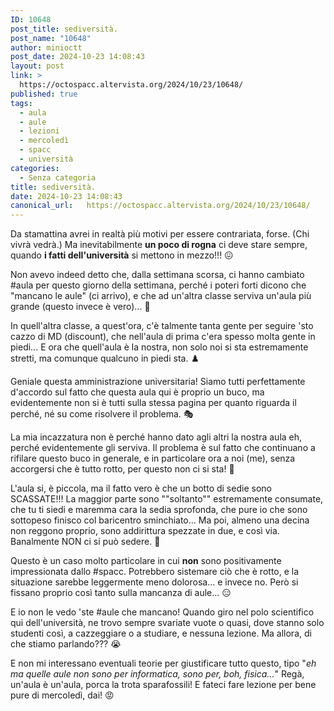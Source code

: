 ```yaml
---
ID: 10648
post_title: sediversità.
post_name: "10648"
author: minioctt
post_date: 2024-10-23 14:08:43
layout: post
link: >
  https://octospacc.altervista.org/2024/10/23/10648/
published: true
tags:
  - aula
  - aule
  - lezioni
  - mercoledì
  - spacc
  - università
categories:
  - Senza categoria
title: sediversità.
date: 2024-10-23 14:08:43
canonical_url:   https://octospacc.altervista.org/2024/10/23/10648/
---
```

<!-- wp:paragraph -->
<p>Da stamattina avrei in realtà più motivi per essere contrariata, forse. (Chi vivrà vedrà.) Ma inevitabilmente <strong>un poco di rogna</strong> ci deve stare sempre, quando <strong>i fatti dell'università</strong> si mettono in mezzo!!! 😖</p>
<!-- /wp:paragraph -->

<!-- wp:paragraph -->
<p>Non avevo indeed detto che, dalla settimana scorsa, ci hanno cambiato #aula per questo giorno della settimana, perché i poteri forti dicono che "mancano le aule" (ci arrivo), e che ad un'altra classe serviva un'aula più grande (questo invece è vero)... 🥱</p>
<!-- /wp:paragraph -->

<!-- wp:paragraph -->
<p>In quell'altra classe, a quest'ora, c'è talmente tanta gente per seguire 'sto cazzo di MD (discount), che nell'aula di prima c'era spesso molta gente in piedi... E ora che quell'aula è la nostra, non solo noi si sta estremamente stretti, ma comunque qualcuno in piedi sta. ♟️</p>
<!-- /wp:paragraph -->

<!-- wp:paragraph -->
<p>Geniale questa amministrazione universitaria! Siamo tutti perfettamente d'accordo sul fatto che questa aula qui è proprio un buco, ma evidentemente non si è tutti sulla stessa pagina per quanto riguarda il perché, né su come risolvere il problema. 🎭</p>
<!-- /wp:paragraph -->

<!-- wp:paragraph -->
<p>La mia incazzatura non è perché hanno dato agli altri la nostra aula eh, perché evidentemente gli serviva. Il problema è sul fatto che continuano a rifilare questo buco in generale, e in particolare ora a noi (me), senza accorgersi che è tutto rotto, per questo non ci si sta! 🧨</p>
<!-- /wp:paragraph -->

<!-- wp:paragraph -->
<p>L'aula si, è piccola, ma il fatto vero è che un botto di sedie sono SCASSATE!!! La maggior parte sono ""soltanto"" estremamente consumate, che tu ti siedi e maremma cara la sedia sprofonda, che pure io che sono sottopeso finisco col baricentro sminchiato... Ma poi, almeno una decina non reggono proprio, sono addirittura spezzate in due, e così via. Banalmente NON ci si può sedere. 🎳</p>
<!-- /wp:paragraph -->

<!-- wp:paragraph -->
<p>Questo è un caso molto particolare in cui <strong>non</strong> sono positivamente impressionata dallo #spacc. Potrebbero sistemare ciò che è rotto, e la situazione sarebbe leggermente meno dolorosa... e invece no. Però si fissano proprio così tanto sulla mancanza di aule... 😑</p>
<!-- /wp:paragraph -->

<!-- wp:paragraph -->
<p>E io non le vedo 'ste #aule che mancano! Quando giro nel polo scientifico qui dell'università, ne trovo sempre svariate vuote o quasi, dove stanno solo studenti così, a cazzeggiare o a studiare, e nessuna lezione. Ma allora, di che stiamo parlando??? 😭</p>
<!-- /wp:paragraph -->

<!-- wp:paragraph -->
<p>E non mi interessano eventuali teorie per giustificare tutto questo, tipo "<em>eh ma quelle aule non sono per informatica, sono per, boh, fisica...</em>" Regà, un'aula è un'aula, porca la trota sparafossili! E fateci fare lezione per bene pure di mercoledì, dai! 😡</p>
<!-- /wp:paragraph -->